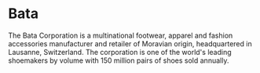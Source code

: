 # Bata
 The Bata Corporation is a multinational footwear, apparel and fashion accessories manufacturer and retailer of Moravian origin, headquartered in Lausanne, Switzerland. The corporation is one of the world's leading shoemakers by volume with 150 million pairs of shoes sold annually.
